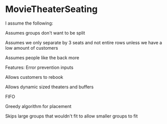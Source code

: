# MovieTheaterSeating

I assume the following:


Assumes groups don't want to be split


Assumes we only separate by 3 seats and not entire rows unless we have a low amount of customers


Assumes people like the back more



Features:
Error prevention inputs


Allows customers to rebook


Allows dynamic sized theaters and buffers


FIFO


Greedy algorithm for placement


Skips large groups that wouldn't fit to allow smaller groups to fit

